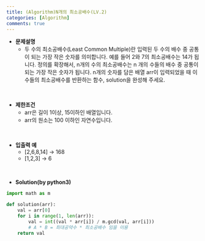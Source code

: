 ```yaml
---
title: (Algorithm)N개의 최소공배수(LV.2)
categories: [Algorithm]
comments: true
---
```


- **문제설명**
    - 두 수의 최소공배수(Least Common Multiple)란 입력된 두 수의 배수 중 공통이 되는 가장 작은 숫자를 의미합니다. 예를 들어 2와 7의 최소공배수는 14가 됩니다. 정의를 확장해서, n개의 수의 최소공배수는 n 개의 수들의 배수 중 공통이 되는 가장 작은 숫자가 됩니다. n개의 숫자를 담은 배열 arr이 입력되었을 때 이 수들의 최소공배수를 반환하는 함수, solution을 완성해 주세요.

<br>

- **제한조건**
    - arr은 길이 1이상, 15이하인 배열입니다.
    - arr의 원소는 100 이하인 자연수입니다.


<br>

- **입출력 예**
    - [2,6,8,14] -> 168
    - [1,2,3] -> 6

<br>

- **Solution(by python3)**

```python
import math as m

def solution(arr):
    val = arr[0]
    for i in range(1, len(arr)):
        val = int((val * arr[i]) / m.gcd(val, arr[i]))
        # A * B = 최대공약수 * 최소공배수 임을 이용
    return val
```


